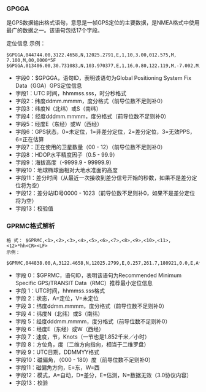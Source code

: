 ### GPGGA

是GPS数据输出格式语句，意思是一帧GPS定位的主要数据，是NMEA格式中使用最广的数据之一。该语句包括17个字段。

定位信息
示例：
```
$GPGGA,044744.00,3122.4658,N,12025.2791,E,1,10,3.00,012.575,M, 7.100,M,00,0000*5F
$GPGGA,013406.00,30.731083,N,103.970377,E,1,16,0.80,122.119,M,-7.002,M,,*46
```

* 字段0：$GPGGA，语句ID，表明该语句为Global Positioning System Fix Data（GGA）GPS定位信息
* 字段1：UTC 时间，hhmmss.sss，时分秒格式
* 字段2：纬度ddmm.mmmm，度分格式（前导位数不足则补0）
* 字段3：纬度N（北纬）或S（南纬）
* 字段4：经度dddmm.mmmm，度分格式（前导位数不足则补0）
* 字段5：经度E（东经）或W（西经）
* 字段6：GPS状态，0=未定位，1=非差分定位，2=差分定位，3=无效PPS，6=正在估算
* 字段7：正在使用的卫星数量（00 - 12）（前导位数不足则补0）
* 字段8：HDOP水平精度因子（0.5 - 99.9）
* 字段9：海拔高度（-9999.9 - 99999.9）
* 字段10：地球椭球面相对大地水准面的高度
* 字段11：差分时间（从最近一次接收到差分信号开始的秒数，如果不是差分定位将为空）
* 字段12：差分站ID号0000 - 1023（前导位数不足则补0，如果不是差分定位将为空）
* 字段13：校验值


### GPRMC格式解析

```
格 式： $GPRMC,<1>,<2>,<3>,<4>,<5>,<6>,<7>,<8>,<9>,<10>,<11>,<12>*hh<CR><LF>
示例：
 $GPRMC,044838.00,A,3122.4658,N,12025.2799,E,0.257,261.7,180921,0.0,E,A*3B
```


* 字段 0：$GPRMC，语句ID，表明该语句为Recommended Minimum Specific GPS/TRANSIT Data（RMC）推荐最小定位信息
* 字段 1：UTC时间，hhmmss.sss格式
* 字段 2：状态，A=定位，V=未定位
* 字段 3：纬度ddmm.mmmm，度分格式（前导位数不足则补0）
* 字段 4：纬度N（北纬）或S（南纬）
* 字段 5：经度dddmm.mmmm，度分格式（前导位数不足则补0）
* 字段 6：经度E（东经）或W（西经）
* 字段 7：速度，节，Knots（一节也是1.852千米／小时）
* 字段 8：方位角，度（二维方向指向，相当于二维罗盘）
* 字段 9：UTC日期，DDMMYY格式
* 字段10：磁偏角，（000 - 180）度（前导位数不足则补0）
* 字段11：磁偏角方向，E=东，W=西
* 字段12：模式，A=自动，D=差分，E=估测，N=数据无效（3.0协议内容）
* 字段13：校验
